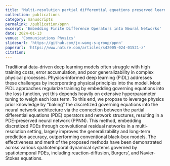 ```yaml
---
title: "Multi-resolution partial differential equations preserved learning framework for spatiotemporal dynamics"
collection: publications
category: manuscripts
permalink: /publication/ppnn
excerpt: 'Embedding Finite Difference Operators into Neural Networks'
date: 2024-01-13
venue: 'Communications Physics'
slidesurl: 'https://github.com/jx-wang-s-group/ppnn'
paperurl: 'https://www.nature.com/articles/s42005-024-01521-z'
citation: 
---
```


Traditional data-driven deep learning models often struggle with high training costs, error accumulation, and poor generalizability in complex physical processes. Physics-informed deep learning (PiDL) addresses these challenges by incorporating physical principles into the model. Most PiDL approaches regularize training by embedding governing equations into the loss function, yet this depends heavily on extensive hyperparameter tuning to weigh each loss term. To this end, we propose to leverage physics prior knowledge by “baking” the discretized governing equations into the neural network architecture via the connection between the partial differential equations (PDE) operators and network structures, resulting in a PDE-preserved neural network (PPNN). This method, embedding discretized PDEs through convolutional residual networks in a multi-resolution setting, largely improves the generalizability and long-term prediction accuracy, outperforming conventional black-box models. The effectiveness and merit of the proposed methods have been demonstrated across various spatiotemporal dynamical systems governed by spatiotemporal PDEs, including reaction-diffusion, Burgers’, and Navier-Stokes equations.
